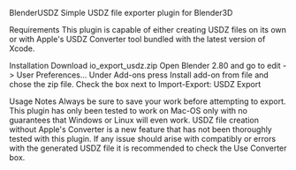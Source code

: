 BlenderUSDZ
Simple USDZ file exporter plugin for Blender3D

Requirements
This plugin is capable of either creating USDZ files on its own or with Apple's USDZ Converter tool bundled with the latest version of Xcode.

Installation
Download io_export_usdz.zip Open Blender 2.80 and go to edit -> User Preferences... Under Add-ons press Install add-on from file and chose the zip file. Check the box next to Import-Export: USDZ Export

Usage Notes
Always be sure to save your work before attempting to export. This plugin has only been tested to work on Mac-OS only with no guarantees that Windows or Linux will even work. USDZ file creation without Apple's Converter is a new feature that has not been thoroughly tested with this plugin. If any issue should arise with compatibly or errors with the generated USDZ file it is recommended to check the Use Converter box.